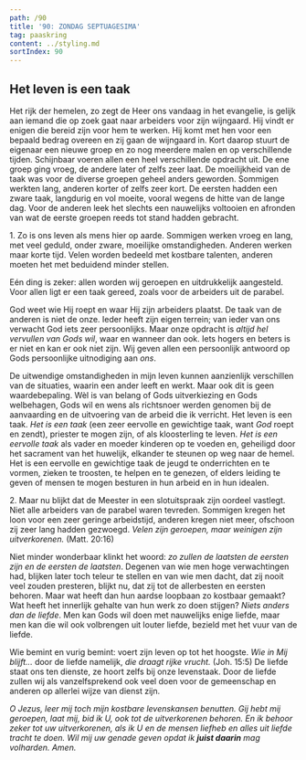 ```yaml
---
path: /90
title: '90: ZONDAG SEPTUAGESIMA'
tag: paaskring
content: ../styling.md
sortIndex: 90
---
```


## Het leven is een taak

Het rijk der hemelen, zo zegt de Heer ons vandaag in het evangelie, is gelijk aan iemand die op zoek gaat naar arbeiders voor zijn wijngaard. Hij vindt er enigen die bereid zijn voor hem te werken. Hij komt met hen voor een bepaald bedrag overeen en zij gaan de wijngaard in. Kort daarop stuurt de eigenaar een nieuwe groep en zo nog meerdere malen en op verschillende tijden. Schijnbaar voeren allen een heel verschillende opdracht uit. De ene groep ging vroeg, de andere later of zelfs zeer laat. De moeilijkheid van de taak was voor de diverse groepen geheel anders geworden. Sommigen werkten lang, anderen korter of zelfs zeer kort. De eersten hadden een zware taak, langdurig en vol moeite, vooral wegens de hitte van de lange dag. Voor de anderen leek het slechts een nauwelijks voltooien en afronden van wat de eerste groepen reeds tot stand hadden gebracht.

1\. Zo is ons leven als mens hier op aarde. Sommigen werken vroeg en lang, met veel geduld, onder zware, moeilijke omstandigheden. Anderen werken maar korte tijd. Velen worden bedeeld met kostbare talenten, anderen moeten het met beduidend minder stellen.

Eén ding is zeker: allen worden wij geroepen en uitdrukkelijk aangesteld. Voor allen ligt er een taak gereed, zoals voor de arbeiders uit de parabel.

God weet wie Hij roept en waar Hij zijn arbeiders plaatst. De taak van de anderen is niet de onze. Ieder heeft zijn eigen terrein; van ieder van ons verwacht God iets zeer persoonlijks. Maar onze opdracht is _altijd hel vervullen van Gods wil_, waar en wanneer dan ook. Iets hogers en beters is er niet en kan er ook niet zijn. Wij geven allen een persoonlijk antwoord op Gods persoonlijke uitnodiging aan _ons_.

De uitwendige omstandigheden in mijn leven kunnen aanzienlijk verschillen van de situaties, waarin een ander leeft en werkt. Maar ook dit is geen waardebepaling. Wèl is van belang of Gods uitverkiezing en Gods welbehagen, Gods wil en wens als richtsnoer werden genomen bij de aanvaarding en de uitvoering van de arbeid die ik verricht. Het leven is een taak. _Het is een taak_ (een zeer eervolle en gewichtige taak, want _God_ roept en zendt), priester te mogen zijn, of als kloosterling te leven. _Het is een eervolle taak_ als vader en moeder kinderen op te voeden en, geheiligd door het sacrament van het huwelijk, elkander te steunen op weg naar de hemel. Het is een eervolle en gewichtige taak de jeugd te onderrichten en te vormen, zieken te troosten, te helpen en te genezen, of elders leiding te geven of mensen te mogen besturen in hun arbeid en in hun idealen.

2\. Maar nu blijkt dat de Meester in een slotuitspraak zijn oordeel vastlegt. Niet alle arbeiders van de parabel waren tevreden. Sommigen kregen het loon voor een zeer geringe arbeidstijd, anderen kregen niet meer, ofschoon zij zeer lang hadden gezwoegd. _Velen zijn geroepen, maar weinigen zijn uitverkorenen._ (Matt. 20:16)

Niet minder wonderbaar klinkt het woord: _zo zullen de laatsten de eersten zijn en de eersten de laatsten_. Degenen van wie men hoge verwachtingen had, blijken later toch teleur te stellen en van wie men dacht, dat zij nooit veel zouden presteren, blijkt nu, dat zij tot de allerbesten en eersten behoren. Maar wat heeft dan hun aardse loopbaan zo kostbaar gemaakt? Wat heeft het innerlijk gehalte van hun werk zo doen stijgen? _Niets anders dan de liefde_. Men kan Gods wil doen met nauwelijks enige liefde, maar men kan die wil ook volbrengen uit louter liefde, bezield met het vuur van de liefde.

Wie bemint en vurig bemint: voert zijn leven op tot het hoogste. _Wie in Mij blijft..._ door de liefde namelijk, _die draagt rijke vrucht._ (Joh. 15:5) De liefde staat ons ten dienste, ze hoort zelfs bij onze levenstaak. Door de liefde zullen wij als vanzelfsprekend ook veel doen voor de gemeenschap en anderen op allerlei wijze van dienst zijn.

_O Jezus, leer mij toch mijn kostbare levenskansen benutten. Gij hebt mij geroepen, laat mij, bid ik U, ook tot de uitverkorenen behoren. En ik behoor zeker tot uw uitverkorenen, als ik U en de mensen liefheb en alles uit liefde tracht te doen. Wil mij uw genade geven opdat ik __juist daarin__ mag volharden. Amen._

